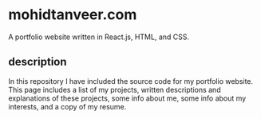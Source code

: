 # mohidtanveer.com

A portfolio website written in React.js, HTML, and CSS.

## description

In this repository I have included the source code for my portfolio website. This page includes a list of my projects, written descriptions and explanations of these projects, some info about me, some info about my interests, and a copy of my resume.
